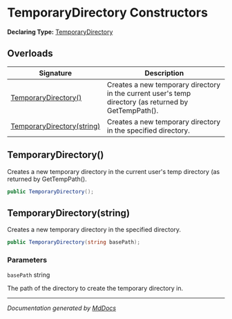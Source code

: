 # TemporaryDirectory Constructors

**Declaring Type:** [TemporaryDirectory](Type.md)

## Overloads

| Signature                                               | Description                                                                                           |
| ------------------------------------------------------- | ----------------------------------------------------------------------------------------------------- |
| [TemporaryDirectory()](#temporarydirectory)             | Creates a new temporary directory in the current user's temp directory (as returned by GetTempPath(). |
| [TemporaryDirectory(string)](#temporarydirectorystring) | Creates a new temporary directory in the specified directory.                                         |

## TemporaryDirectory()

Creates a new temporary directory in the current user's temp directory (as returned by GetTempPath().

```csharp
public TemporaryDirectory();
```

## TemporaryDirectory(string)

Creates a new temporary directory in the specified directory.

```csharp
public TemporaryDirectory(string basePath);
```

### Parameters

`basePath`  string

The path of the directory to create the temporary directory in.

___

*Documentation generated by [MdDocs](https://github.com/ap0llo/mddocs)*
